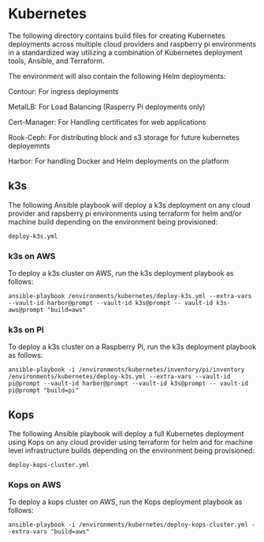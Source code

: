 # Kubernetes

The following directory contains build files for creating Kubernetes deployments across multiple cloud providers and raspberry pi environments in a standardized way utilizing a combination of Kubernetes deployment tools, Ansible, and Terraform.

The environment will also contain the following Helm deployments:

Contour: For ingress deployments

MetalLB: For Load Balancing (Rasperry Pi deployments only)

Cert-Manager: For Handling certificates for web applications

Rook-Ceph: For distributing block and s3 storage for future kubernetes deployemnts

Harbor: For handling Docker and Helm deployments on the platform

## k3s

The following Ansible playbook will deploy a k3s deployment on any cloud provider and rapsberry pi environments using terraform for helm and/or machine build depending on the environment being provisioned:

```
deploy-k3s.yml
```

### k3s on AWS

To deploy a k3s cluster on AWS, run the k3s deployment playbook as follows:

```
ansible-playbook /environments/kubernetes/deploy-k3s.yml --extra-vars --vault-id harbor@prompt --vault-id k3s@prompt -- vault-id k3s-aws@prompt "build=aws"
```

### k3s on Pi

To deploy a k3s cluster on a Raspberry Pi, run the k3s deployment playbook as follows:

```
ansible-playbook -i /environments/kubernetes/inventory/pi/inventory /environments/kubernetes/deploy-k3s.yml --extra-vars --vault-id pi@prompt --vault-id harbor@prompt --vault-id k3s@prompt -- vault-id pi@prompt "build=pi"
```

## Kops

The following Ansible playbook will deploy a full Kubernetes deployment using Kops on any cloud provider using terraform for helm and for machine level infrastructure builds depending on the environment being provisioned:

```
deploy-kops-cluster.yml
```

### Kops on AWS

To deploy a kops cluster on AWS, run the Kops deployment playbook as follows:

```
ansible-playbook -i /environments/kubernetes/deploy-kops-cluster.yml --extra-vars "build=aws"
```